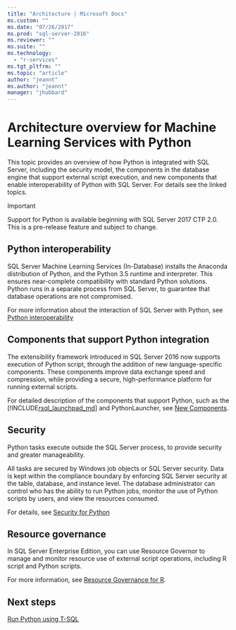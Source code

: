 ```yaml
---
title: "Architecture | Microsoft Docs"
ms.custom: ""
ms.date: "07/26/2017"
ms.prod: "sql-server-2016"
ms.reviewer: ""
ms.suite: ""
ms.technology: 
  - "r-services"
ms.tgt_pltfrm: ""
ms.topic: "article"
author: "jeannt"
ms.author: "jeannt"
manager: "jhubbard"
---
```

# Architecture overview for Machine Learning Services with Python

This topic provides an overview of how Python is integrated with SQL Server, including the security model, the components in the database engine that support external script execution, and new components that enable interoperability of Python with SQL Server. For details see the linked topics.

> [!IMPORTANT]
> Support for Python is available beginning with SQL Server 2017 CTP 2.0. This is a pre-release feature and subject to change.

## Python interoperability

SQL Server Machine Learning Services (In-Database) installs the Anaconda distribution of Python, and the Python 3.5 runtime and interpreter. This ensures near-complete compatibility with standard Python solutions. Python runs in a separate process from SQL Server, to guarantee that database operations are not compromised.

For more information about the interaction of SQL Server with Python, see [Python interoperability](../../advanced-analytics/python/python-interoperability.md)

## Components that support Python integration

The extensibility framework introduced in SQL Server 2016 now supports execution of Python script, through the addition of new language-specific components. These components improve data exchange speed and compression, while providing a secure, high-performance platform for running external scripts.

For detailed description of the components that support Python, such as the [!INCLUDE[rsql_launchpad_md](../../includes/rsql-launchpad-md.md)] and PythonLauncher, see [New Components](../../advanced-analytics/python/new-components-in-sql-server-to-support-python-integration.md).

## Security

Python tasks execute outside the SQL Server process, to provide security and greater manageability.

All tasks are secured by Windows job objects or SQL Server security. Data is kept within the compliance boundary by enforcing SQL Server security at the table, database, and instance level. The database administrator can control who has the ability to run Python jobs, monitor the use of Python scripts by users, and view the resources consumed.

For details, see [Security for Python](../../advanced-analytics/python/security-overview-sql-server-python-services.md)

## Resource governance

In SQL Server Enterprise Edition, you can use Resource Governor to manage and monitor resource use of external script operations, including R script and Python scripts.

For more information, see [Resource Governance for R](../../advanced-analytics/r/resource-governance-for-r-services.md).

## Next steps

[Run Python using T-SQL](../tutorials/run-python-using-t-sql.md)